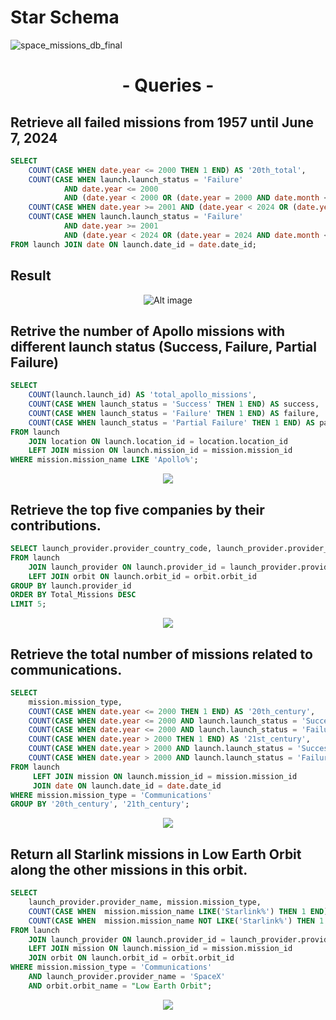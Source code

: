 
<h1>Star Schema</h1> 

![space_missions_db_final](https://github.com/user-attachments/assets/06e97a03-5a92-41cc-802e-b13cc4035b79)

<h1 align="center">- Queries -</h1>

<h2>Retrieve all failed missions from 1957 until June 7, 2024</h2>

```sql
SELECT 
    COUNT(CASE WHEN date.year <= 2000 THEN 1 END) AS '20th_total', 
    COUNT(CASE WHEN launch.launch_status = 'Failure' 
            AND date.year <= 2000 
            AND (date.year < 2000 OR (date.year = 2000 AND date.month < 12) OR (date.year = 2000 AND date.month = 12 AND date.day <= 31)) THEN 1 END) AS '20th_failed',
    COUNT(CASE WHEN date.year >= 2001 AND (date.year < 2024 OR (date.year = 2024 AND date.month < 6) OR (date.year = 2024 AND date.month = 6 AND date.day <= 7))  THEN 1 END) AS '21th_total',
    COUNT(CASE WHEN launch.launch_status = 'Failure' 
            AND date.year >= 2001 
            AND (date.year < 2024 OR (date.year = 2024 AND date.month < 6) OR (date.year = 2024 AND date.month = 6 AND date.day <= 7)) THEN 1 END) AS '21st_failed'
FROM launch JOIN date ON launch.date_id = date.date_id;
```
<h2>Result</h2>
<p align="center">
  <img src="https://github.com/user-attachments/assets/c948d3b7-403d-433a-849d-ff69e2fedd68" alt="Alt image">
</p>

<h2>Retrive the number of Apollo missions with different launch status (Success, Failure, Partial Failure)</h2>

```sql
SELECT 
	COUNT(launch.launch_id) AS 'total_apollo_missions',
    COUNT(CASE WHEN launch_status = 'Success' THEN 1 END) AS success,
    COUNT(CASE WHEN launch_status = 'Failure' THEN 1 END) AS failure,
    COUNT(CASE WHEN launch_status = 'Partial Failure' THEN 1 END) AS partial_failure
FROM launch 
	JOIN location ON launch.location_id = location.location_id
	LEFT JOIN mission ON launch.mission_id = mission.mission_id
WHERE mission.mission_name LIKE 'Apollo%';
```
<p align="center">
  <img src="![image](https://github.com/user-attachments/assets/37a870f6-dbe2-4d01-b58e-b35921e30820)">
</p>

<h2>Retrieve the top five companies by their contributions.</h2>

```sql
SELECT launch_provider.provider_country_code, launch_provider.provider_name, provider_type , COUNT(launch.launch_id) as "Total_Missions" 
FROM launch 
	JOIN launch_provider ON launch.provider_id = launch_provider.provider_id
	LEFT JOIN orbit ON launch.orbit_id = orbit.orbit_id
GROUP BY launch.provider_id
ORDER BY Total_Missions DESC
LIMIT 5;
```
<p align="center">
  <img src="![image](https://github.com/user-attachments/assets/d9a8ea4b-aaf2-47ef-8d48-9c12cde2a17c)">
</p>

<h2>Retrieve the total number of missions related to communications.</h2>

```sql
SELECT
	mission.mission_type,
    COUNT(CASE WHEN date.year <= 2000 THEN 1 END) AS '20th_century',
    COUNT(CASE WHEN date.year <= 2000 AND launch.launch_status = 'Success' THEN 1 END) AS 'success_20th',
    COUNT(CASE WHEN date.year <= 2000 AND launch.launch_status = 'Failure' THEN 1 END) AS 'failure_20th',
    COUNT(CASE WHEN date.year > 2000 THEN 1 END) AS '21st_century',
    COUNT(CASE WHEN date.year > 2000 AND launch.launch_status = 'Success' THEN 1 END) AS 'success_21st',
    COUNT(CASE WHEN date.year > 2000 AND launch.launch_status = 'Failure' THEN 1 END) AS 'failure_21st'
FROM launch 
	 LEFT JOIN mission ON launch.mission_id = mission.mission_id
	 JOIN date ON launch.date_id = date.date_id
WHERE mission.mission_type = 'Communications'
GROUP BY '20th_century', '21th_century';
```
<p align="center">
  <img src="![image](https://github.com/user-attachments/assets/7c2b006c-1b77-4b5d-8e58-e70bd252170b)">
</p>

<h2>Return all Starlink missions in Low Earth Orbit along the other missions in this orbit.</h2>

```sql
SELECT
	launch_provider.provider_name, mission.mission_type,
    COUNT(CASE WHEN  mission.mission_name LIKE('Starlink%') THEN 1 END) AS 'starlink_missions',
    COUNT(CASE WHEN  mission.mission_name NOT LIKE('Starlink%') THEN 1 END) AS 'other_missions'
FROM launch 
	JOIN launch_provider ON launch.provider_id = launch_provider.provider_id
	LEFT JOIN mission ON launch.mission_id = mission.mission_id
	JOIN orbit ON launch.orbit_id = orbit.orbit_id
WHERE mission.mission_type = 'Communications' 
	AND launch_provider.provider_name = 'SpaceX' 
    AND orbit.orbit_name = "Low Earth Orbit";
```
<p align="center">
  <img src="![image](https://github.com/user-attachments/assets/684e558a-9f35-4d0b-a0f4-a65b40e97ed6)">
</p>




